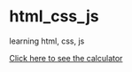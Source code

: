 # html_css_js
 learning html, css, js
 
 <a href="https://ewertonpereira.github.io/html_css_js/calculator/index.html">Click here to see  the calculator</a>
